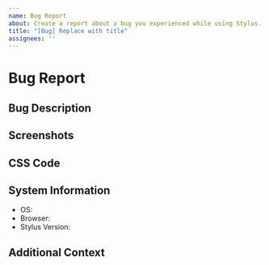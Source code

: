 ```yaml
---
name: Bug Report
about: Create a report about a bug you experienced while using Stylus.
title: "[Bug] Replace with title"
assignees: ''
---
```


<!--
  ⚠⚠ Do not delete this issue template! ⚠⚠
  Reported issues must use this template and have all the necessary information provided.
  Incomplete reports are likely to be ignored and closed.
-->

<!--
  Thank you for taking the time to create a report about a bug.
  Ensure that there are no other existing reports for this bug.
  Also, remember to fill out every section on this report and remove any that are not needed.
  Finally, place a brief description in the title of this report.
-->

# Bug Report

## Bug Description
<!-- Provide a clear and concise description, that allow us to properly troubleshoot this bug. -->

## Screenshots
<!-- If applicable, add screenshots to help explain this bug. -->

## CSS Code
<!--
    If the bug is related to (user)CSS or the editor, 
    please post the code(with a service like pastebin) in this bug report. 
-->

## System Information
<!--
  Specify the browser name and version as well as the Stylus version you are using.
  Please do an online search for help if you are not familiar with how to get this information.
-->

- OS: <!-- e.g. Windows, macOS, Linux -->
- Browser: <!-- e.g. Chrome 91, Firefox 90, Edge 91, Safari 14 -->
- Stylus Version: <!-- e.g. 1.5.21 -->

## Additional Context
<!-- Provide any additional information about this bug. -->